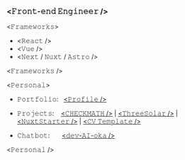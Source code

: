 ###  \<𝙵𝚛𝚘𝚗𝚝-𝚎𝚗𝚍 𝙴𝚗𝚐𝚒𝚗𝚎𝚎𝚛 /\>

\<𝙵𝚛𝚊𝚖𝚎𝚠𝚘𝚛𝚔𝚜>

 - <𝚁𝚎𝚊𝚌𝚝 /\>
 - <𝚅𝚞𝚎 /\>
 - <𝙽𝚎𝚡𝚝 / 𝙽𝚞𝚡𝚝 / 𝙰𝚜𝚝𝚛𝚘 />

\<𝙵𝚛𝚊𝚖𝚎𝚠𝚘𝚛𝚔𝚜 \/>

\<𝙿𝚎𝚛𝚜𝚘𝚗𝚊𝚕>

   - 𝙿𝚘𝚛𝚝𝚏𝚘𝚕𝚒𝚘: &nbsp; <a href='https://thinh.io.vn' target='_blank'> <𝙿𝚛𝚘𝚏𝚒𝚕𝚎 \/></a>

   - 𝙿𝚛𝚘𝚓𝚎𝚌𝚝𝚜: &nbsp;&nbsp; <a href='https://checkmath.io.vn' target='_blank'><𝙲𝙷𝙴𝙲𝙺𝙼𝙰𝚃𝙷 \/></a> | <a href='https://react-three-ts.vercel.app/' target='_blank'><𝚃𝚑𝚛𝚎𝚎𝚂𝚘𝚕𝚊𝚛 \/></a> | <a href='https://winuxt.vercel.app/' target='_blank'><𝙽𝚞𝚡𝚝𝚂𝚝𝚊𝚛𝚝𝚎𝚛 \/></a> | <a href='https://github.com/heydayle/nuxt-3-cv-template' target='_blank'><𝙲𝚅 𝚃𝚎𝚖𝚙𝚕𝚊𝚝𝚎 \/></a>

   - 𝙲𝚑𝚊𝚝𝚋𝚘𝚝: &nbsp;&nbsp;&nbsp;&nbsp;&nbsp; <a href='https://next-gen-ai-two.vercel.app/' target='_blank'><𝚍𝚎𝚟-𝙰𝙸-𝚘𝚔𝚊 \/></a>

 <𝙿𝚎𝚛𝚜𝚘𝚗𝚊𝚕 \/>
<!--
<p align="center">
 <img src="https://api.daily.dev/devcards/v2/oiCdlYIstAeaIN9TCzOQ5.png?type=default&r=7dh" width="356" alt="Thinh Le's Dev Card"/>
</p>
-->

 <!--   
  ![NPM](https://img.shields.io/badge/NPM-%23CB3837.svg?style=for-the-badge&logo=npm&logoColor=white)
  ![PNPM](https://img.shields.io/badge/pnpm-%234a4a4a.svg?style=for-the-badge&logo=pnpm&logoColor=f69220)
  ![Yarn](https://img.shields.io/badge/yarn-%232C8EBB.svg?style=for-the-badge&logo=yarn&logoColor=white)
  
  ![Vite](https://img.shields.io/badge/vite-%23646CFF.svg?style=for-the-badge&logo=vite&logoColor=white)
  ![Esbuild](https://img.shields.io/badge/esbuild-%23FFCF00.svg?style=for-the-badge&logo=esbuild&logoColor=black)
  ![Webpack](https://img.shields.io/badge/webpack-%238DD6F9.svg?style=for-the-badge&logo=webpack&logoColor=black)
  ![Babel](https://img.shields.io/badge/Babel-F9DC3e?style=for-the-badge&logo=babel&logoColor=black)
  ![ESLint](https://img.shields.io/badge/ESLint-4B3263?style=for-the-badge&logo=eslint&logoColor=white)
  ![Docker](https://img.shields.io/badge/docker-%230db7ed.svg?style=for-the-badge&logo=docker&logoColor=white)
  
  ![React](https://img.shields.io/badge/react-%2320232a.svg?style=for-the-badge&logo=react&logoColor=%2361DAFB)
  ![Next JS](https://img.shields.io/badge/Next-black?style=for-the-badge&logo=next.js&logoColor=white)
  ![Vue.js](https://img.shields.io/badge/vuejs-%2335495e.svg?style=for-the-badge&logo=vuedotjs&logoColor=%234FC08D)
  ![Nuxtjs](https://img.shields.io/badge/Nuxt-002E3B?style=for-the-badge&logo=nuxtdotjs&logoColor=#00DC82)
  ![Astro](https://img.shields.io/badge/astro-%232C2052.svg?style=for-the-badge&logo=astro&logoColor=white)
  
  ![TypeScript](https://img.shields.io/badge/typescript-%23007ACC.svg?style=for-the-badge&logo=typescript&logoColor=white)
  ![JavaScript](https://img.shields.io/badge/javascript-%23323330.svg?style=for-the-badge&logo=javascript&logoColor=%23F7DF1E)
  ![HTML5](https://img.shields.io/badge/html5-%23E34F26.svg?style=for-the-badge&logo=html5&logoColor=white)
  ![CSS3](https://img.shields.io/badge/css3-%231572B6.svg?style=for-the-badge&logo=css3&logoColor=white)
  
  ![TailwindCSS](https://img.shields.io/badge/tailwindcss-%2338B2AC.svg?style=for-the-badge&logo=tailwind-css&logoColor=white)
  ![Stylus](https://img.shields.io/badge/stylus-%23ff6347.svg?style=for-the-badge&logo=stylus&logoColor=white)
  ![SASS](https://img.shields.io/badge/SASS-hotpink.svg?style=for-the-badge&logo=SASS&logoColor=white)
  ![UnoCSS](https://img.shields.io/badge/unocss-333333.svg?style=for-the-badge&logo=unocss&logoColor=white)
  
  
  ![DaisyUI](https://img.shields.io/badge/daisyui-5A0EF8?style=for-the-badge&logo=daisyui&logoColor=white)
  ![Vuetify](https://img.shields.io/badge/Vuetify-1867C0?style=for-the-badge&logo=vuetify&logoColor=AEDDFF)
  ![Radix UI](https://img.shields.io/badge/radix%20ui-161618.svg?style=for-the-badge&logo=radix-ui&logoColor=white)
  ![MUI](https://img.shields.io/badge/MUI-%230081CB.svg?style=for-the-badge&logo=mui&logoColor=white)
  ![Bootstrap](https://img.shields.io/badge/bootstrap-%238511FA.svg?style=for-the-badge&logo=bootstrap&logoColor=white)
</p>

<p style="margin: auto">
  
![Top Langs](https://github-readme-stats.vercel.app/api/top-langs/?username=heydayle&layout=compact)

</p> -->

<!--[![Harlok's WakaTime stats](https://github-readme-stats.vercel.app/api/wakatime?username=heyday&layout=compact)](https://github.com/anuraghazra/github-readme-stats)-->


